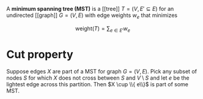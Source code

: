 A **minimum spanning tree (MST)** is a [[tree]] $T = (V, E' \subseteq E)$ for an undirected [[graph]] $G = (V, E)$ with edge weights $w_e$ that minimizes

$$
\mathsf{weight}(T) = \sum_{e \in E'} w_e
$$

# Cut property

Suppose edges $X$ are part of a MST for graph $G = (V,E)$. Pick any subset of nodes $S$ for which $X$ does not cross between $S$ and $V \setminus S$ and let $e$ be the lightest edge across this partition. Then $X \cup \\{ e\\}$ is part of some MST.